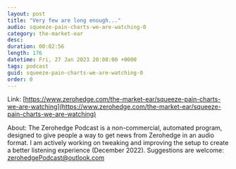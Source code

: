 ```yaml
---
layout: post
title: "Very few are long enough..."
audio: squeeze-pain-charts-we-are-watching-0
category: the-market-ear
desc: 
duration: 00:02:56
length: 176
datetime: Fri, 27 Jan 2023 20:08:00 +0000
tags: podcast
guid: squeeze-pain-charts-we-are-watching-0
order: 0
---
```



Link: [https://www.zerohedge.com/the-market-ear/squeeze-pain-charts-we-are-watching](https://www.zerohedge.com/the-market-ear/squeeze-pain-charts-we-are-watching)

About: The Zerohedge Podcast is a non-commercial, automated program, designed to give people a way to get news from Zerohedge in an audio format.  I am actively working on tweaking and improving the setup to create a better listening experience (December 2022).  Suggestions are welcome: [zerohedgePodcast@outlook.com](mailto:zerohedgePodcast@outlook.com)